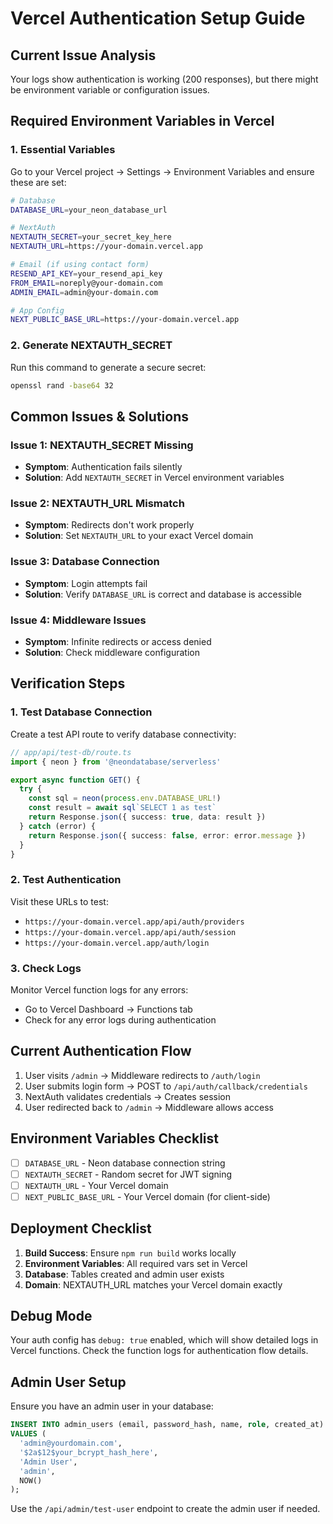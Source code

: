 # Vercel Authentication Setup Guide

## Current Issue Analysis
Your logs show authentication is working (200 responses), but there might be environment variable or configuration issues.

## Required Environment Variables in Vercel

### 1. Essential Variables
Go to your Vercel project → Settings → Environment Variables and ensure these are set:

```bash
# Database
DATABASE_URL=your_neon_database_url

# NextAuth
NEXTAUTH_SECRET=your_secret_key_here
NEXTAUTH_URL=https://your-domain.vercel.app

# Email (if using contact form)
RESEND_API_KEY=your_resend_api_key
FROM_EMAIL=noreply@your-domain.com
ADMIN_EMAIL=admin@your-domain.com

# App Config
NEXT_PUBLIC_BASE_URL=https://your-domain.vercel.app
```

### 2. Generate NEXTAUTH_SECRET
Run this command to generate a secure secret:
```bash
openssl rand -base64 32
```

## Common Issues & Solutions

### Issue 1: NEXTAUTH_SECRET Missing
- **Symptom**: Authentication fails silently
- **Solution**: Add `NEXTAUTH_SECRET` in Vercel environment variables

### Issue 2: NEXTAUTH_URL Mismatch
- **Symptom**: Redirects don't work properly
- **Solution**: Set `NEXTAUTH_URL` to your exact Vercel domain

### Issue 3: Database Connection
- **Symptom**: Login attempts fail
- **Solution**: Verify `DATABASE_URL` is correct and database is accessible

### Issue 4: Middleware Issues
- **Symptom**: Infinite redirects or access denied
- **Solution**: Check middleware configuration

## Verification Steps

### 1. Test Database Connection
Create a test API route to verify database connectivity:

```typescript
// app/api/test-db/route.ts
import { neon } from '@neondatabase/serverless'

export async function GET() {
  try {
    const sql = neon(process.env.DATABASE_URL!)
    const result = await sql`SELECT 1 as test`
    return Response.json({ success: true, data: result })
  } catch (error) {
    return Response.json({ success: false, error: error.message })
  }
}
```

### 2. Test Authentication
Visit these URLs to test:
- `https://your-domain.vercel.app/api/auth/providers`
- `https://your-domain.vercel.app/api/auth/session`
- `https://your-domain.vercel.app/auth/login`

### 3. Check Logs
Monitor Vercel function logs for any errors:
- Go to Vercel Dashboard → Functions tab
- Check for any error logs during authentication

## Current Authentication Flow

1. User visits `/admin` → Middleware redirects to `/auth/login`
2. User submits login form → POST to `/api/auth/callback/credentials`
3. NextAuth validates credentials → Creates session
4. User redirected back to `/admin` → Middleware allows access

## Environment Variables Checklist

- [ ] `DATABASE_URL` - Neon database connection string
- [ ] `NEXTAUTH_SECRET` - Random secret for JWT signing
- [ ] `NEXTAUTH_URL` - Your Vercel domain
- [ ] `NEXT_PUBLIC_BASE_URL` - Your Vercel domain (for client-side)

## Deployment Checklist

1. **Build Success**: Ensure `npm run build` works locally
2. **Environment Variables**: All required vars set in Vercel
3. **Database**: Tables created and admin user exists
4. **Domain**: NEXTAUTH_URL matches your Vercel domain exactly

## Debug Mode

Your auth config has `debug: true` enabled, which will show detailed logs in Vercel functions. Check the function logs for authentication flow details.

## Admin User Setup

Ensure you have an admin user in your database:

```sql
INSERT INTO admin_users (email, password_hash, name, role, created_at)
VALUES (
  'admin@yourdomain.com',
  '$2a$12$your_bcrypt_hash_here',
  'Admin User',
  'admin',
  NOW()
);
```

Use the `/api/admin/test-user` endpoint to create the admin user if needed.